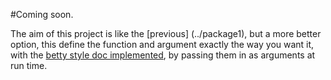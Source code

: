 #Coming soon.

The aim of this project is like the [previous] (../package1), but a more better option, this define the function and argument exactly the way you want it, with the [betty style doc implemented](https://github.com/holbertonschool/Betty), by passing them in as arguments at run time.
